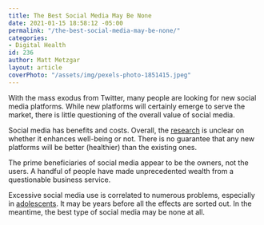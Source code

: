 ```yaml
---
title: The Best Social Media May Be None
date: 2021-01-15 18:58:12 -05:00
permalink: "/the-best-social-media-may-be-none/"
categories:
- Digital Health
id: 236
author: Matt Metzgar
layout: article
coverPhoto: "/assets/img/pexels-photo-1851415.jpeg"
---
```


With the mass exodus from Twitter, many people are looking for new social media platforms. While new platforms will certainly emerge to serve the market, there is little questioning of the overall value of social media.

Social media has benefits and costs. Overall, the <a href="https://pubmed.ncbi.nlm.nih.gov/31742462/" target="_blank" rel="noreferrer noopener">research</a> is unclear on whether it enhances well-being or not. There is no guarantee that any new platforms will be better (healthier) than the existing ones.

The prime beneficiaries of social media appear to be the owners, not the users. A handful of people have made unprecedented wealth from a questionable business service.

Excessive social media use is correlated to numerous problems, especially in <a href="https://pubmed.ncbi.nlm.nih.gov/31193561/" target="_blank" rel="noreferrer noopener">adolescents</a>. It may be years before all the effects are sorted out. In the meantime, the best type of social media may be none at all.